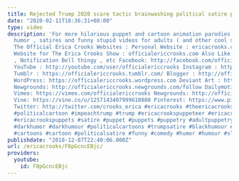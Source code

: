 ```yaml
---
title: Rejected Trump 2020 scare tactic brainwashing political satire puppet show
date: "2020-02-11T18:36:31+08:00"
type: video
description: 'For more hilarious puppet and cartoon animation parodies , Dark Comedy
  humor , satires and funny stupid videos for adults ( and other cool stuff ) visit
  The Official Erica Crooks Websites : Personal Website : ericacrooks.com Official
  Website for The Erica Crooks Show : officialericcrooks.com Also Like , Subscribe
  , Notification Bell thingy , etc Facebook: http://facebook.com/officialericcrooks
  YouTube : http://youtube.com/user/officialericcrooks Instagram : http://Instagram.com/officialericcrooks/
  Tumblr : https://officialericcrooks.tumblr.com/ Blogger : http://officialericcrooks.blogspot.com/
  WordPress: https://officialericcrooks.wordpress.com Deviant Art : https://www.deviantart.com/officialericcrooks
  Newgrounds: http://officialericcrooks.newgrounds.com/follow Dailymotion : http://www.dailymotion.com/user/officialericcrooks/1
  Vimeo: https://vimeo.com/officialericcrooks Newgrounds: http://officialericcrooks.newgrounds.com
  Vine: https://vine.co/u/1257143407999610880 Pinterest: https://www.pinterest.com/officialec1/
  Twitter: http://twitter.com/crooks_erica #ericacrooks #theericacrooksshow #ericacrooksshow
  #politicalcartoon #impeachtrump #trump #ericacrookspuppeteer #ericacrookspuppet
  #ericacrookspuppets #satire #puppet #puppets #puppetry #adultpuppetry #darkcomedy
  #darkhumor #darkhumour #politicalcartoons #trumpsatire #blackhumour #parody #parodies
  #cartoons #cartoon #politicalsatire #funny #comedy #humor #humour #slapstick'
publishdate: "2018-12-07T22:40:06.000Z"
url: /ericacrooks/F8pGcncEBjc/
providers:
  youtube:
    id: F8pGcncEBjc
---
```

